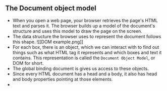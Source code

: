 ## The Document object model

- When you open a web page, your browser retrieves the page's HTML text and parses it. The browser builds up a model of the document's structure and uses this model to draw the page on the screen. 
-  The data structure the browser uses to represent the document follows this shape. ![[DOM example.png]]
- For each box, there is an object, which we can interact with to find out things such as what HTML tag it represents and which boxes and text it contains. This representation is called the `Document Object Model`, or DOM for short. 
- The global binding document is gives us access to these objects. 
- Since every HTML document has a head and a body, it also has head and body properties pointing at those elements. 
- 